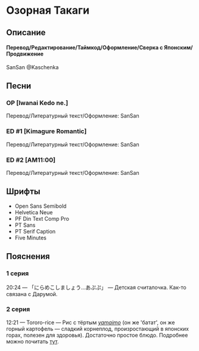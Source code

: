 # Озорная Такаги


## Описание

#### Перевод/Редактирование/Таймкод/Оформление/Сверка с Японским/Продвижение

SanSan @Kaschenka


## Песни

### OP [Iwanai Kedo ne.]

Перевод/Литературный текст/Оформление: SanSan

### ED #1 [Kimagure Romantic]

Перевод/Литературный текст/Оформление: SanSan

### ED #2 [AM11:00]

Перевод/Литературный текст/Оформление: SanSan


## Шрифты

- Open Sans Semibold
- Helvetica Neue
- PF Din Text Comp Pro
- PT Sans
- PT Serif Caption
- Five Minutes


## Пояснения

### 1 серия

20:24 — 「にらめこしましょう…あぷぷ」 — Детская считалочка. Как-то связана с Дарумой.

### 2 серия

12:21 — Tororo-rice — Рис с тёртым _[yamaimo](https://ru.wikipedia.org/wiki/%D0%AF%D0%BC%D1%81)_ (он же 'батат', он же горный картофель — сладкий корнеплод, произростающий в японских горах, полезен для здоровья). Достаточно простое блюдо. Подробнее можно почитать [тут](https://origami-book.com/column/course-en/7789).